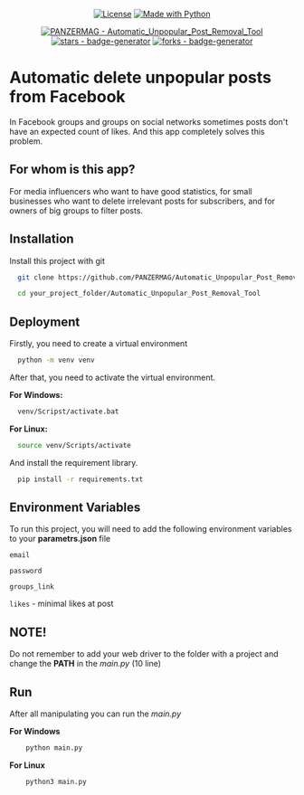 
<div align="center">
  
  [![License](https://img.shields.io/badge/License-MIT-blue)](#license "Go to license section")
  [![Made with Python](https://img.shields.io/badge/Python->=3.7-blue?logo=python&logoColor=white)](https://python.org "Go to Python homepage")
</div>

<div align="center">
  
  [![PANZERMAG - Automatic_Unpopular_Post_Removal_Tool](https://img.shields.io/static/v1?label=PANZERMAG&message=Automatic_Unpopular_Post_Removal_Tool&color=blue&logo=github)](https://github.com/PANZERMAG/Automatic_Unpopular_Post_Removal_Tool)
  [![stars - badge-generator](https://img.shields.io/github/stars/PANZERMAG/Automatic_Unpopular_Post_Removal_Tool?style=social)](https://github.com/PANZERMAG/Automatic_Unpopular_Post_Removal_Tool)
  [![forks - badge-generator](https://img.shields.io/github/forks/PANZERMAG/Automatic_Unpopular_Post_Removal_Tool?style=social)](https://github.com/PANZERMAG/Automatic_Unpopular_Post_Removal_Tool)
</div>

# Automatic delete unpopular posts from Facebook
In Facebook groups and groups on social networks sometimes posts don't have an expected count of likes. And this app completely solves this problem.



## For whom is this app?

For media influencers who want to have good statistics, for small businesses who want to delete irrelevant posts for subscribers, and for owners of big groups to filter posts.
## Installation

Install this project with git

```bash
  git clone https://github.com/PANZERMAG/Automatic_Unpopular_Post_Removal_Tool.git
```
```bash
  cd your_project_folder/Automatic_Unpopular_Post_Removal_Tool
```
    
## Deployment

Firstly, you need to create a virtual environment

```bash
  python -m venv venv
```

After that, you need to activate the virtual environment.

**For Windows:**
```bash
  venv/Scripst/activate.bat
```
**For Linux:**
```bash
  source venv/Scripts/activate
```

And install the requirement library.

```bash
  pip install -r requirements.txt
```


## Environment Variables

To run this project, you will need to add the following environment variables to your **parametrs.json** file

`email`

`password`

`groups_link`

`likes` - minimal likes at post


## NOTE!
Do not remember to add your web driver to the folder with a project and change the **PATH** in the *main.py* (10 line)
## Run
After all manipulating you can run the *main.py*

**For Windows**
```bash
    python main.py
```

**For Linux**
```bash
    python3 main.py
```
